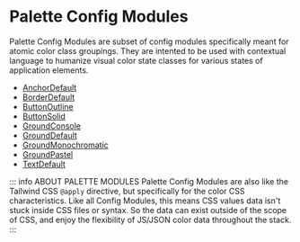 # Palette Config Modules

Palette Config Modules are subset of config modules specifically meant for atomic color class groupings. They are intented to be used with contextual language to humanize visual color state classes for various states of application elements.


* [AnchorDefault](/modules/palettes/anchor-default)
* [BorderDefault](/modules/palettes/border-default)
* [ButtonOutline](/modules/palettes/button-outline)
* [ButtonSolid](/modules/palettes/button-solid)
* [GroundConsole](/modules/palettes/ground-console)
* [GroundDefault](/modules/palettes/ground-default)
* [GroundMonochromatic](/modules/palettes/ground-monochromatic)
* [GroundPastel](/modules/palettes/ground-pastel)
* [TextDefault](/modules/palettes/text-default)


::: info ABOUT PALETTE MODULES
Palette Config Modules are also like the Tailwind CSS `@apply` directive, but specifically for the color CSS characteristics. Like all Config Modules, this means CSS values data isn't stuck inside CSS files or syntax. So the data can exist outside of the scope of CSS, and enjoy the flexibility of JS/JSON color data throughout the stack.
:::
